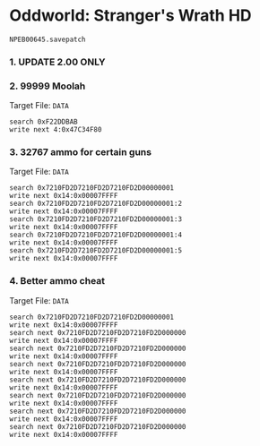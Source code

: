 #  Oddworld: Stranger's Wrath HD 

`NPEB00645.savepatch`

### 1. UPDATE 2.00 ONLY
### 2. 99999 Moolah

Target File: `DATA`

```
search 0xF22DDBAB
write next 4:0x47C34F80
```

### 3. 32767 ammo for certain guns

Target File: `DATA`

```
search 0x7210FD2D7210FD2D7210FD2D00000001
write next 0x14:0x00007FFFF
search 0x7210FD2D7210FD2D7210FD2D00000001:2
write next 0x14:0x00007FFFF
search 0x7210FD2D7210FD2D7210FD2D00000001:3
write next 0x14:0x00007FFFF
search 0x7210FD2D7210FD2D7210FD2D00000001:4
write next 0x14:0x00007FFFF
search 0x7210FD2D7210FD2D7210FD2D00000001:5
write next 0x14:0x00007FFFF
```

### 4. Better ammo cheat

Target File: `DATA`

```
search 0x7210FD2D7210FD2D7210FD2D00000001
write next 0x14:0x00007FFFF
search next 0x7210FD2D7210FD2D7210FD2D000000
write next 0x14:0x00007FFFF
search next 0x7210FD2D7210FD2D7210FD2D000000
write next 0x14:0x00007FFFF
search next 0x7210FD2D7210FD2D7210FD2D000000
write next 0x14:0x00007FFFF
search next 0x7210FD2D7210FD2D7210FD2D000000
write next 0x14:0x00007FFFF
search next 0x7210FD2D7210FD2D7210FD2D000000
write next 0x14:0x00007FFFF
search next 0x7210FD2D7210FD2D7210FD2D000000
write next 0x14:0x00007FFFF
search next 0x7210FD2D7210FD2D7210FD2D000000
write next 0x14:0x00007FFFF
```

